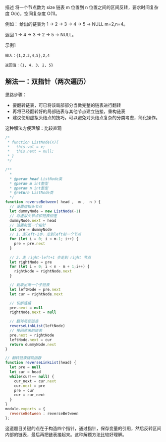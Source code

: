 描述
将一个节点数为 size 链表 m 位置到 n 位置之间的区间反转，要求时间复杂度 O(n)，空间复杂度 O(1)。

例如：
给出的链表为 1 -> 2 -> 3 -> 4 -> 5 -> NULL m=2,n=4。

返回 1 → 4 → 3 → 2 → 5 → NULL。


示例1
```
输入：{1,2,3,4,5},2,4

返回值：{1, 4, 3, 2, 5}
```

## 解法一：双指针（两次遍历）

思路步骤：
- 要翻转链表，可已将该局部部分当做完整的链表进行翻转
- 再将已经翻转好的局部链表与其他节点建立链接，重构链表
- 建议使用虚拟头结点的技巧，可以避免对头结点复杂的分类考虑，简化操作。

这种解法方便理解：比较直观

```js
/*
 * function ListNode(x){
 *   this.val = x;
 *   this.next = null;
 * }
 */

/**
  * 
  * @param head ListNode类 
  * @param m int整型 
  * @param n int整型 
  * @return ListNode类
  */
function reverseBetween( head ,  m ,  n ) {
  // 设置虚拟头节点
  let dummyNode = new ListNode(-1)
  // 将虚拟头节点和链表相连
  dummyNode.next = head
  // 设置前面一个指针
  let pre = dummyNode
  // 1、走left-1步，走到left前一个节点
  for (let i = 0; i < m-1; i++) {
    pre = pre.next
  }
  
  // 2、走 right-left+1 步走到 right 节点
  let rightNode = pre
  for (let i = 0; i < n - m + 1;i++) {
    rightNode = rightNode.next
  }

  // 截取出来一个子链表
  let leftNode = pre.next
  let cur = rightNode.next

  // 切断连接
  pre.next = null
  rightNode.next = null

  // 翻转局部链表
  reverseLinkList(leftNode)
  // 接回原来的链表
  pre.next = rightNode
  leftNode.next = cur
  return dummyNode.next
}

// 翻转链表辅助函数
function reverseLinkList(head) {
  let pre = null
  let cur = head
  while(cur!== null) {
    cur_next = cur.next
    cur.next = pre
    pre = cur
    cur = cur_next
  }
}
module.exports = {
  reverseBetween : reverseBetween
};
```
这道题目关键的点在于构造四个指针，通过指针，保存变量的引用，然后反转区间内部的链表，最后再把链表接起来。这种解题方法比较好理解。




